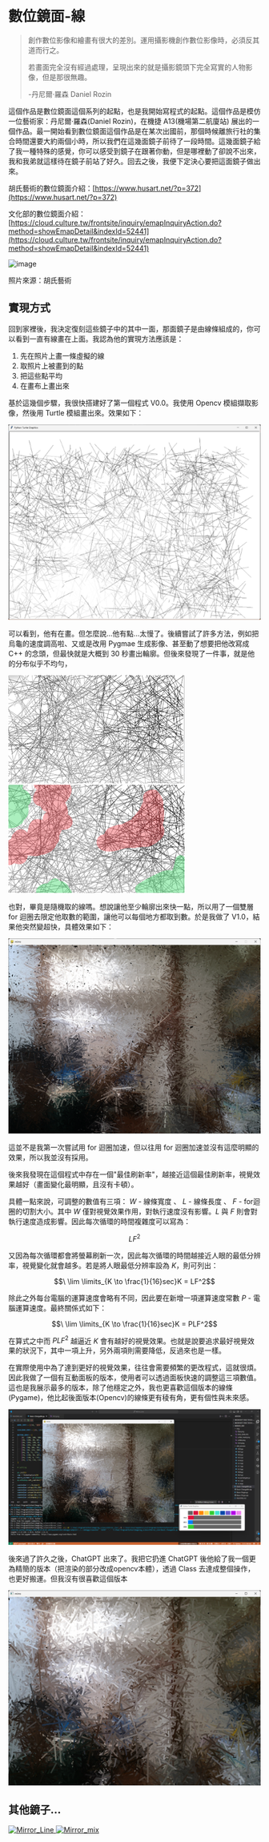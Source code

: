 # 數位鏡面-線

> 
> 創作數位影像和繪畫有很大的差別。運用攝影機創作數位影像時，必須反其道而行之。
>
> 若畫面完全沒有經過處理，呈現出來的就是攝影鏡頭下完全寫實的人物影像，但是那很無趣。
>
> -丹尼爾·羅森 Daniel Rozin
> 

這個作品是數位鏡面這個系列的起點，也是我開始寫程式的起點。這個作品是模仿一位藝術家：丹尼爾·羅森(Daniel Rozin)，在機捷 A13(機場第二航廈站) 展出的一個作品。最一開始看到數位鏡面這個作品是在某次出國前，那個時候離旅行社的集合時間還要大約兩個小時，所以我們在這幾面鏡子前待了一段時間。這幾面鏡子給了我一種特殊的感覺，你可以感受到鏡子在跟著你動，但是哪裡動了卻說不出來，我和我弟就這樣待在鏡子前站了好久。回去之後，我便下定決心要把這面鏡子做出來。

胡氏藝術的數位鏡面介紹：[https://www.husart.net/?p=372](https://www.husart.net/?p=372)

文化部的數位鏡面介紹：[https://cloud.culture.tw/frontsite/inquiry/emapInquiryAction.do?method=showEmapDetail&indexId=52441](https://cloud.culture.tw/frontsite/inquiry/emapInquiryAction.do?method=showEmapDetail&indexId=52441)

![image](https://www.husart.net/wp-content/uploads/2017/04/20170123-s068.jpg)

照片來源：胡氏藝術

## 實現方式

回到家裡後，我決定復刻這些鏡子中的其中一面，那面鏡子是由線條組成的，你可以看到一直有線畫在上面。我認為他的實現方法應該是：

1.  先在照片上畫一條虛擬的線
2.  取照片上被畫到的點
3.  把這些點平均
4.  在畫布上畫出來

基於這幾個步驟，我很快搭建好了第一個程式 V0.0。我使用 Opencv 模組擷取影像，然後用 Turtle 模組畫出來。效果如下：

![V0.0](img/V0.0.png)

可以看到，他有在畫。但怎麼說...他有點...太慢了。後續嘗試了許多方法，例如把烏龜的速度調高啦、又或是改用 Pygmae 生成影像、甚至動了想要把他改寫成 C++ 的念頭，但最快就是大概到 30 秒畫出輪廓。但後來發現了一件事，就是他的分布似乎不均勻，

![unfair](img/unfair.png)![unfair](img/unfair_mark.png)

也對，畢竟是隨機取的線嗎。想說讓他至少輪廓出來快一點，所以用了一個雙層 for 迴圈去限定他取數的範圍，讓他可以每個地方都取到數。於是我做了 V1.0，結果他突然變超快，具體效果如下：

![V1.0](img/V1.0.png)

這並不是我第一次嘗試用 for 迴圈加速，但以往用 for 迴圈加速並沒有這麼明顯的效果，所以我並沒有採用。

後來我發現在這個程式中存在一個"最佳刷新率"，越接近這個最佳刷新率，視覺效果越好（畫面變化最明顯，且沒有卡頓）。

具體一點來說，可調整的數值有三項： $W$ - 線條寬度 、 $L$ - 線條長度 、 $F$ - for迴圈的切割大小。其中 $W$ 僅對視覺效果作用，對執行速度沒有影響。$L$ 與 $F$ 則會對執行速度造成影響。因此每次循環的時間複雜度可以寫為：

$$LF^2$$

又因為每次循環都會將螢幕刷新一次，因此每次循環的時間越接近人眼的最低分辨率，視覺變化就會越多。若是將人眼最低分辨率設為 $K$，則可列出：

$$\ \lim \limits_{K \to \frac{1}{16}sec}K = LF^2$$

除此之外每台電腦的運算速度會略有不同，因此要在新增一項運算速度常數 $P$ - 電腦運算速度。最終關係式如下：

$$\ \lim \limits_{K \to \frac{1}{16}sec}K = PLF^2$$

在算式之中而 $PLF^2$ 越逼近 $K$ 會有越好的視覺效果。也就是說要追求最好視覺效果的狀況下，其中一項上升，另外兩項則需要降低，反過來也是一樣。

在實際使用中為了達到更好的視覺效果，往往會需要頻繁的更改程式，這就很煩。因此我做了一個有互動面板的版本，使用者可以透過面板快速的調整這三項數值。這也是我展示最多的版本，除了他穩定之外，我也更喜歡這個版本的線條(Pygame)，他比起後面版本(Opencv)的線條更有稜有角，更有個性與未來感。

![V2.0](img/V2.0.png)

後來過了許久之後，ChatGPT 出來了。我把它扔進 ChatGPT 後他給了我一個更為精簡的版本（把渲染的部分改成opencv本體），透過 Class 去達成整個操作，也更好搬運。但我沒有很喜歡這個版本

![V3.0](img/V3.0.png)

## 其他鏡子...

<a href="https://github.com/happpycorn/Mirror_detectMove">
  <img src="https://github-readme-stats.vercel.app/api/pin/?username=happpycorn&repo=Mirror_detectMove&theme=onedark&title_color=fff&icon_color=f9f9f9&text_color=9f9f9f&bg_color=151515" alt="Mirror_Line">
</a>
<a href="https://github.com/happpycorn/Mirror_mix">
  <img src="https://github-readme-stats.vercel.app/api/pin/?username=happpycorn&repo=Mirror_mix&theme=onedark&title_color=fff&icon_color=f9f9f9&text_color=9f9f9f&bg_color=151515" alt="Mirror_mix">
</a>
